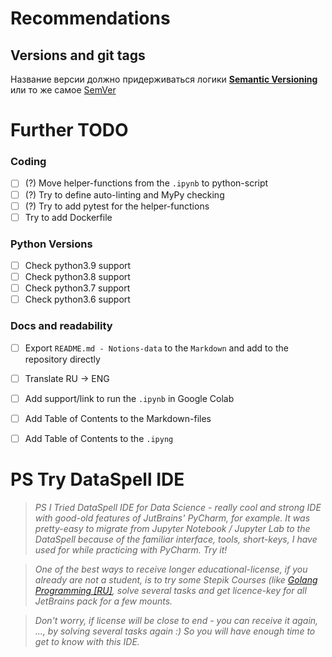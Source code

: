 # Recommendations

## Versions and git tags

Название версии должно придерживаться логики [**Semantic Versioning**](https://semver.org/) или то же 
самое [SemVer](https://github.com/semver/semver/blob/master/semver.md)

# Further TODO


### Coding

- [ ] (?) Move helper-functions from the `.ipynb` to python-script
- [ ] (?) Try to define auto-linting and MyPy checking
- [ ] (?) Try to add pytest for the helper-functions
- [ ] Try to add Dockerfile

### Python Versions

- [ ] Check python3.9 support
- [ ] Check python3.8 support
- [ ] Check python3.7 support
- [ ] Check python3.6 support

### Docs and readability

- [ ] Export `README.md - Notions-data`  to the `Markdown` and add to the repository directly
- [ ] Translate RU -> ENG
- [ ] Add support/link to run the `.ipynb` in Google Colab
- [ ] Add Table of Contents to the Markdown-files
- [ ] Add Table of Contents to the `.ipyng`


# PS Try DataSpell IDE

> *PS I Tried DataSpell IDE for Data Science - really cool and strong IDE with good-old features of JutBrains' PyCharm,
  for example. It was pretty-easy to migrate from Jupyter Notebook / Jupyter Lab to the DataSpell because of the
  familiar interface, tools, short-keys, I have used for while practicing with PyCharm. Try it!*

> *One of the best ways to receive longer educational-license, if you already are not a student, is to try some
  Stepik Courses (like [Golang Programming \[RU\]](https://stepik.org/course/54403/), solve several tasks and get 
  licence-key for all JetBrains pack for a few mounts.* 

> *Don't worry, if license will be close to end - you can receive it again, ..., by solving several tasks again :) 
  So you will have enough time to get to know with this IDE.*
